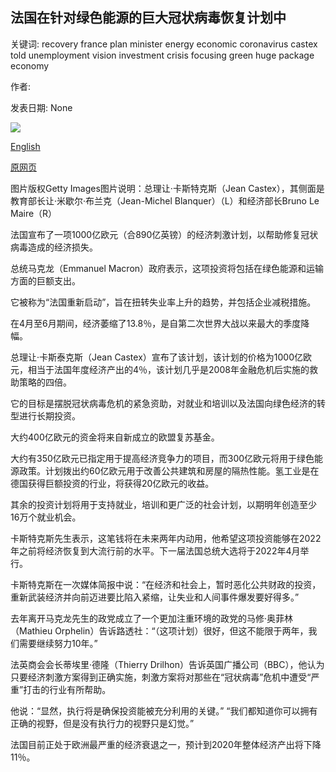 ## 法国在针对绿色能源的巨大冠状病毒恢复计划中

关键词: recovery france plan minister energy economic coronavirus castex told unemployment vision investment crisis focusing green huge package economy

作者: 

发表日期: None

![](https://ichef.bbci.co.uk/news/1024/branded_news/B7B9/production/_114233074_francerescueplan.jpg)

[English](France%20in%20huge%20coronavirus%20recovery%20plan%20focusing%20on%20green%20energy.md)

[原网页](https://www.bbc.com/news/business-54009642)

图片版权Getty Images图片说明：总理让·卡斯特克斯（Jean Castex），其侧面是教育部长让·米歇尔·布兰克（Jean-Michel Blanquer）（L）和经济部长Bruno Le Maire（R）

法国宣布了一项1000亿欧元（合890亿英镑）的经济刺激计划，以帮助修复冠状病毒造成的经济损失。

总统马克龙（Emmanuel Macron）政府表示，这项投资将包括在绿色能源和运输方面的巨额支出。

它被称为“法国重新启动”，旨在扭转失业率上升的趋势，并包括企业减税措施。

在4月至6月期间，经济萎缩了13.8％，是自第二次世界大战以来最大的季度降幅。

总理让·卡斯泰克斯（Jean Castex）宣布了该计划，该计划的价格为1000亿欧元，相当于法国年度经济产出的4％，该计划几乎是2008年金融危机后实施的救助策略的四倍。

它的目标是摆脱冠状病毒危机的紧急资助，对就业和培训以及法国向绿色经济的转型进行长期投资。

大约400亿欧元的资金将来自新成立的欧盟复苏基金。

大约有350亿欧元已指定用于提高经济竞争力的项目，而300亿欧元将用于绿色能源政策。计划拨出约60亿欧元用于改善公共建筑和房屋的隔热性能。氢工业是在德国获得巨额投资的行业，将获得20亿欧元的收益。

其余的投资计划将用于支持就业，培训和更广泛的社会计划，以期明年创造至少16万个就业机会。

卡斯特克斯先生表示，这笔钱将在未来两年内动用，他希望这项投资能够在2022年之前将经济恢复到大流行前的水平。下一届法国总统大选将于2022年4月举行。

卡斯特克斯在一次媒体简报中说：“在经济和社会上，暂时恶化公共财政的投资，重新武装经济并向前迈进要比陷入紧缩，让失业和人间事件爆发要好得多。”

去年离开马克龙先生的政党成立了一个更加注重环境的政党的马修·奥菲林（Mathieu Orphelin）告诉路透社：“（这项计划）很好，但这不能限于两年，我们需要继续努力10年。”

法英商会会长蒂埃里·德隆（Thierry Drilhon）告诉英国广播公司（BBC），他认为只要经济刺激方案得到正确实施，刺激方案将对那些在“冠状病毒”危机中遭受“严重”打击的行业有所帮助。

他说：“显然，执行将是确保投资能被充分利用的关键。” “我们都知道你可以拥有正确的视野，但是没有执行力的视野只是幻觉。”

法国目前正处于欧洲最严重的经济衰退之一，预计到2020年整体经济产出将下降11％。